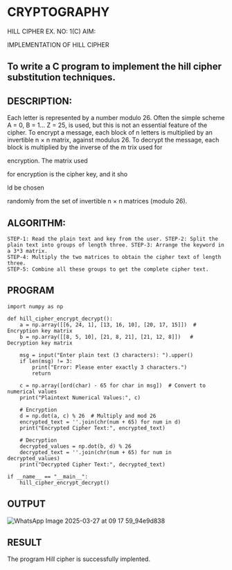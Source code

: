 # CRYPTOGRAPHY
HILL CIPHER
EX. NO: 1(C) AIM:
 

IMPLEMENTATION OF HILL CIPHER
 
## To write a C program to implement the hill cipher substitution techniques.

## DESCRIPTION:

Each letter is represented by a number modulo 26. Often the simple scheme A = 0, B
= 1... Z = 25, is used, but this is not an essential feature of the cipher. To encrypt a message, each block of n letters is  multiplied by an invertible n × n matrix, against modulus 26. To
decrypt the message, each block is multiplied by the inverse of the m trix used for
 
encryption. The matrix used
 
for encryption is the cipher key, and it sho
 
ld be chosen
 
randomly from the set of invertible n × n matrices (modulo 26).


## ALGORITHM:
```
STEP-1: Read the plain text and key from the user. STEP-2: Split the plain text into groups of length three. STEP-3: Arrange the keyword in a 3*3 matrix.
STEP-4: Multiply the two matrices to obtain the cipher text of length three.
STEP-5: Combine all these groups to get the complete cipher text.
```
## PROGRAM 
```
import numpy as np

def hill_cipher_encrypt_decrypt():
    a = np.array([[6, 24, 1], [13, 16, 10], [20, 17, 15]])  # Encryption key matrix
    b = np.array([[8, 5, 10], [21, 8, 21], [21, 12, 8]])   # Decryption key matrix
    
    msg = input("Enter plain text (3 characters): ").upper()
    if len(msg) != 3:
        print("Error: Please enter exactly 3 characters.")
        return
    
    c = np.array([ord(char) - 65 for char in msg])  # Convert to numerical values
    print("Plaintext Numerical Values:", c)
    
    # Encryption
    d = np.dot(a, c) % 26  # Multiply and mod 26
    encrypted_text = ''.join(chr(num + 65) for num in d)
    print("Encrypted Cipher Text:", encrypted_text)
    
    # Decryption
    decrypted_values = np.dot(b, d) % 26
    decrypted_text = ''.join(chr(num + 65) for num in decrypted_values)
    print("Decrypted Cipher Text:", decrypted_text)

if __name__ == "__main__":
    hill_cipher_encrypt_decrypt()

```
## OUTPUT
![WhatsApp Image 2025-03-27 at 09 17 59_94e9d838](https://github.com/user-attachments/assets/7a7efc6f-969b-4467-af0b-1121275ca225)

## RESULT
The program Hill cipher is successfully implented.
